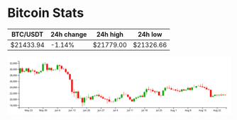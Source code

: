 # Bitcoin Stats

BTC/USDT|24h change|24h high|24h low|
|---|---|---|---|
|$21433.94|-1.14%|$21779.00|$21326.66|

<img src="./chart.svg">
